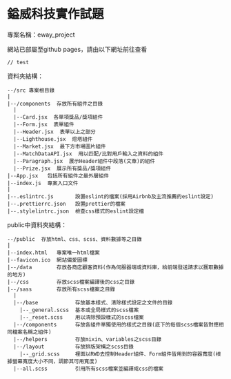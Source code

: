 # 鎰威科技實作試題

專案名稱：eway_project


網站已部屬至github pages，請由以下網址前往查看

    // test


資料夾結構：

    --/src 專案根目錄
    |
    |--/components  存放所有組件之目錄
      |
      |--Card.jsx  各單項獎品/獎項組件
      |--Form.jsx  表單組件
      |--Header.jsx  表單以上之部分
      |--Lighthouse.jsx  燈塔組件
      |--Market.jsx  最下方市場圖片組件
      |--MatchDataAPI.jsx  用以匹配/比對用戶輸入之資料的組件
      |--Paragraph.jsx  展示Header組件中段落(文章)的組件
      |--Prize.jsx  展示所有獎品/獎項組件
    |--App.jsx   包括所有組件之最外層組件
    |--index.js  專案入口文件
    |
    |--.eslintrc.js       設置eslint的檔案(採用Airbnb及主流推薦的eslint設定)
    |--.prettierrc.json   設置prettier的檔案
    |--.stylelintrc.json  檢查css樣式的eslint設定檔


public中資料夾結構：

    --/public  存放html、css、scss、資料數據等之目錄
    |
    |--index.html   專案唯一html檔案
    |--favicon.ico  網站偏愛圖標
    |--/data        存放各商店顧客資料(作為伺服器端或資料庫，給前端發送請求以獲取數據的地方)
    |--/css         存放scss檔案編譯後的css之目錄
    |--/sass        存放所有scss檔案之目錄
      |
      |--/base            存放基本樣式、清除樣式設定之文件的目錄
        |--_general.scss  基本或全局樣式的scss檔案
        |--_reset.scss    用以清除預設樣式的scss檔案
      |--/components      存放各組件單獨使用的樣式之目錄(底下的每個scss檔案皆對應相同檔案名稱之組件)
      |--/helpers         存放mixin、variables之scss目錄
      |--/layout          存放排版架構之scss目錄
        |--_grid.scss     裡面以RWD去控制Header組件、Form組件皆用到的容器寬度(根據螢幕寬度大小不同，調節其可用寬度)
      |--all.scss         引用所有scss檔案並編譯成css的檔案